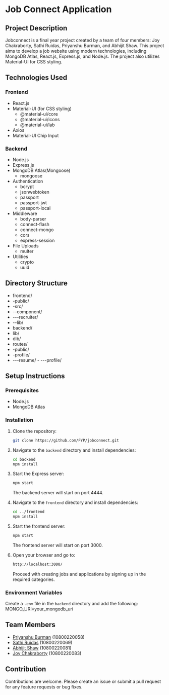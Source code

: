 # Job Connect Application

## Project Description
Jobconnect is a final year project created by a team of four members: Joy Chakraborty, Sathi Ruidas, Priyanshu Burman, and Abhijit Shaw. This project aims to develop a job website using modern technologies, including MongoDB Atlas, React.js, Express.js, and Node.js. The project also utilizes Material-UI for CSS styling.


## Technologies Used
### Frontend
- React.js
- Material-UI (for CSS styling)
  - @material-ui/core
  - @material-ui/icons
  - @material-ui/lab
- Axios
- Material-UI Chip Input

### Backend
- Node.js
- Express.js
- MongoDB Atlas(Mongoose)
  - mongoose
- Authentication
  - bcrypt
  - jsonwebtoken
  - passport
  - passport-jwt
  - passport-local
- Middleware
  - body-parser
  - connect-flash
  - connect-mongo
  - cors
  - express-session
- File Uploads
  - multer
- Utilities
  - crypto
  - uuid

## Directory Structure
- frontend/
- -public/
- -src/
- --component/
- ---recruiter/
- --lib/
- backend/
- lib/
- dib/
- routes/
- -public/
- -profile/
- ---resume/
- ---profile/

## Setup Instructions
### Prerequisites
- Node.js
- MongoDB Atlas

### Installation
1. Clone the repository:
    ```bash
    git clone https://github.com/FYP/jobconnect.git
    ```

3. Navigate to the `backend` directory and install dependencies:
    ```bash
    cd backend
    npm install
    ```

4. Start the Express server:
    ```bash
    npm start
    ```
    The backend server will start on port 4444.

5. Navigate to the `frontend` directory and install dependencies:
    ```bash
    cd ../frontend
    npm install
    ```

6. Start the frontend server:
    ```bash
    npm start
    ```
    The frontend server will start on port 3000.

7. Open your browser and go to:
    ```bash
    http://localhost:3000/
    ```
    Proceed with creating jobs and applications by signing up in the required categories.

### Environment Variables
Create a `.env` file in the `backend` directory and add the following:
MONGO_URI=your_mongodb_uri


## Team Members
- [Priyanshu Burman](https://www.linkedin.com/in/priyanshu-burman-4b335828b/) (10800220058)
- [Sathi Ruidas](https://www.linkedin.com/in/sathi-ruidas-372409210/) (10800220069)
- [Abhijit Shaw](https://www.linkedin.com/in/abhijit-shaw-78077122a/) (10800220081)
- [Joy Chakraborty](https://www.linkedin.com/in/yesiamjc/) (10800220083)

## Contribution
Contributions are welcome. Please create an issue or submit a pull request for any feature requests or bug fixes.
